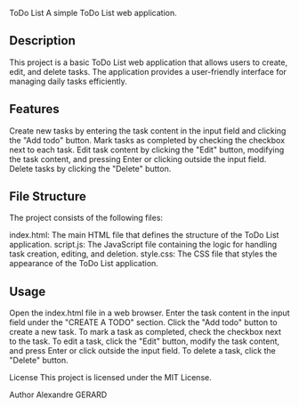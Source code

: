 ToDo List
A simple ToDo List web application.

## Description
This project is a basic ToDo List web application that allows users to create, edit, and delete tasks. The application provides a user-friendly interface for managing daily tasks efficiently.

## Features
Create new tasks by entering the task content in the input field and clicking the "Add todo" button.
Mark tasks as completed by checking the checkbox next to each task.
Edit task content by clicking the "Edit" button, modifying the task content, and pressing Enter or clicking outside the input field.
Delete tasks by clicking the "Delete" button.

## File Structure
The project consists of the following files:

index.html: The main HTML file that defines the structure of the ToDo List application.
script.js: The JavaScript file containing the logic for handling task creation, editing, and deletion.
style.css: The CSS file that styles the appearance of the ToDo List application.

## Usage
Open the index.html file in a web browser.
Enter the task content in the input field under the "CREATE A TODO" section.
Click the "Add todo" button to create a new task.
To mark a task as completed, check the checkbox next to the task.
To edit a task, click the "Edit" button, modify the task content, and press Enter or click outside the input field.
To delete a task, click the "Delete" button.


License
This project is licensed under the MIT License.

Author
Alexandre GERARD
